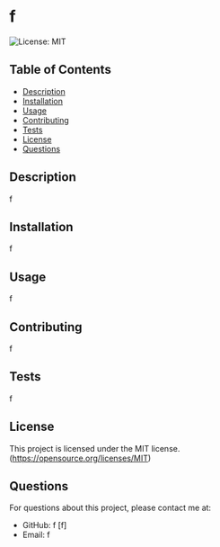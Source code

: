 # f

![License: MIT](https://img.shields.io/badge/License-MIT-yellow.svg)

## Table of Contents
- [Description](#description)
- [Installation](#installation)
- [Usage](#usage)
- [Contributing](#contributing)
- [Tests](#tests)
- [License](#license)
- [Questions](#questions)

## Description
f
  
## Installation
f
  
## Usage
f
  
## Contributing
f
  
## Tests
f
  
## License
This project is licensed under the MIT license.
(https://opensource.org/licenses/MIT)
  
## Questions
For questions about this project, please contact me at:
- GitHub: f [f]
- Email: f
